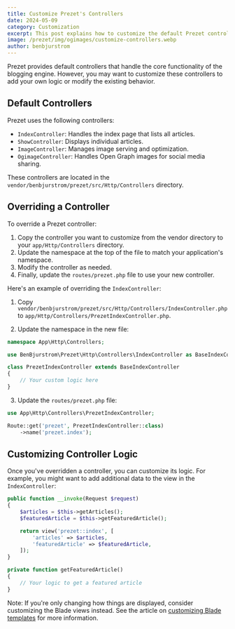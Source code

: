 ```yaml
---
title: Customize Prezet's Controllers
date: 2024-05-09
category: Customization
excerpt: This post explains how to customize the default Prezet controllers.
image: /prezet/img/ogimages/customize-controllers.webp
author: benbjurstrom
---
```


Prezet provides default controllers that handle the core functionality of the blogging engine. However, you may want to customize these controllers to add your own logic or modify the existing behavior.

## Default Controllers

Prezet uses the following controllers:

- `IndexController`: Handles the index page that lists all articles.
- `ShowController`: Displays individual articles.
- `ImageController`: Manages image serving and optimization.
- `OgimageController`: Handles Open Graph images for social media sharing.

These controllers are located in the `vendor/benbjurstrom/prezet/src/Http/Controllers` directory.

## Overriding a Controller

To override a Prezet controller:

1. Copy the controller you want to customize from the vendor directory to your `app/Http/Controllers` directory.
2. Update the namespace at the top of the file to match your application's namespace.
3. Modify the controller as needed.
4. Finally, update the `routes/prezet.php` file to use your new controller.

Here's an example of overriding the `IndexController`:

1. Copy `vendor/benbjurstrom/prezet/src/Http/Controllers/IndexController.php` to `app/Http/Controllers/PrezetIndexController.php`.

2. Update the namespace in the new file:

```php
namespace App\Http\Controllers;

use BenBjurstrom\Prezet\Http\Controllers\IndexController as BaseIndexController;

class PrezetIndexController extends BaseIndexController
{
    // Your custom logic here
}
```

3. Update the `routes/prezet.php` file:

```php
use App\Http\Controllers\PrezetIndexController;

Route::get('prezet', PrezetIndexController::class)
    ->name('prezet.index');
```

## Customizing Controller Logic

Once you've overridden a controller, you can customize its logic. For example, you might want to add additional data to the view in the `IndexController`:

```php
public function __invoke(Request $request)
{
    $articles = $this->getArticles();
    $featuredArticle = $this->getFeaturedArticle();

    return view('prezet::index', [
        'articles' => $articles,
        'featuredArticle' => $featuredArticle,
    ]);
}

private function getFeaturedArticle()
{
    // Your logic to get a featured article
}
```

Note: If you're only changing how things are displayed, consider customizing the Blade views instead. See the article on [customizing Blade templates](/customize/blade-views) for more information.
